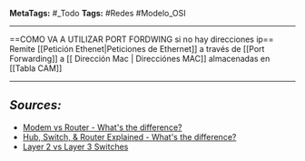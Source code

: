 **MetaTags:** #_Todo
**Tags:** #Redes #Modelo_OSI
- - -
==COMO VA A UTILIZAR PORT FORDWING si no hay direcciones ip== 
Remite [[Petición Ethenet|Peticiones de Ethernet]] a través de [[Port Forwarding]] a [[ Dirección Mac | Direcciónes MAC]] almacenadas en [[Tabla CAM]]  
- - - 
## ***Sources:***
- [Modem vs Router - What's the difference?](https://www.youtube.com/watch?v=Mad4kQ5835Y&list=PL7zRJGi6nMRzg0LdsR7F3olyLGoBcIvvg)
- [Hub, Switch, & Router Explained - What's the difference?](https://www.youtube.com/watch?v=1z0ULvg_pW8&list=PL7zRJGi6nMRzg0LdsR7F3olyLGoBcIvvg&index=2)
- [Layer 2 vs Layer 3 Switches](https://www.youtube.com/watch?v=bdNS0K4Bt8U&list=PL7zRJGi6nMRzg0LdsR7F3olyLGoBcIvvg&index=3&pp=iAQB)